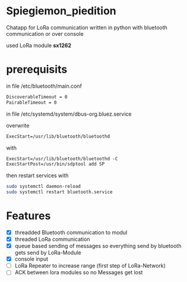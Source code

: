 # Spiegiemon_piedition

Chatapp for LoRa communication written in python with bluetooth communication or over console

used LoRa module **sx1262**

# prerequisits

in file /etc/bluetooth/main.conf

```txt
DiscoverableTimeout = 0
PairableTimeout = 0
```


in file /etc/systemd/system/dbus-org.bluez.service

overwrite 
```txt
ExecStart=/usr/lib/bluetooth/bluetoothd
```
with
```txt
ExecStart=/usr/lib/bluetooth/bluetoothd -C
ExecStartPost=/usr/bin/sdptool add SP
```

then restart services with 

```bash
sudo systemctl daemon-reload
sudo systemctl restart bluetooth.service
```

# Features

- [x] threadded Bluetooth communication to modul
- [x] threaded LoRa communication
- [x] queue based sending of messages so everything send by bluetooth gets send by LoRa-Module
- [x] console input 
- [ ] LoRa Repeater to increase range (first step of LoRa-Network)
- [ ] ACK between lora modules so no Messages get lost